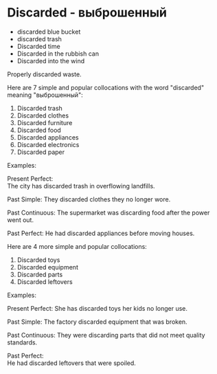 # Discarded - выброшенный




- discarded blue bucket
- discarded trash
- Discarded time
- Discarded in the rubbish can
- Discarded into the wind

Properly discarded waste.

 Here are 7 simple and popular collocations with the word "discarded" meaning "выброшенный":

1. Discarded trash
2. Discarded clothes 
3. Discarded furniture
4. Discarded food
5. Discarded appliances
6. Discarded electronics
7. Discarded paper

Examples:

Present Perfect:  
The city has discarded trash in overflowing landfills.

Past Simple:
They discarded clothes they no longer wore.  

Past Continuous:
The supermarket was discarding food after the power went out.

Past Perfect: 
He had discarded appliances before moving houses.

Here are 4 more simple and popular collocations:

1. Discarded toys
2. Discarded equipment 
3. Discarded parts
4. Discarded leftovers

Examples:

Present Perfect: 
She has discarded toys her kids no longer use.

Past Simple: 
The factory discarded equipment that was broken.

Past Continuous:
They were discarding parts that did not meet quality standards.

Past Perfect:  
He had discarded leftovers that were spoiled.